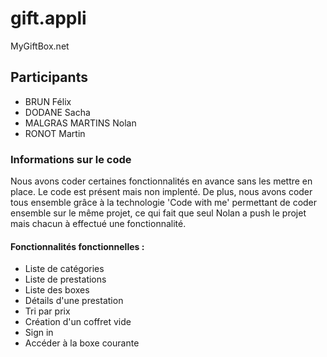 # gift.appli
MyGiftBox.net

## Participants
- BRUN Félix
- DODANE Sacha
- MALGRAS MARTINS Nolan
- RONOT Martin

### Informations sur le code
Nous avons coder certaines fonctionnalités en avance sans les mettre en place. Le code est présent mais non implenté.
De plus, nous avons coder tous ensemble grâce à la technologie 'Code with me' permettant de coder ensemble sur le même projet, ce qui fait que seul Nolan a push le projet mais chacun à effectué une fonctionnalité.

#### Fonctionnalités fonctionnelles :
- Liste de catégories
- Liste de prestations
- Liste des boxes
- Détails d'une prestation
- Tri par prix
- Création d'un coffret vide
- Sign in
- Accéder à la boxe courante
